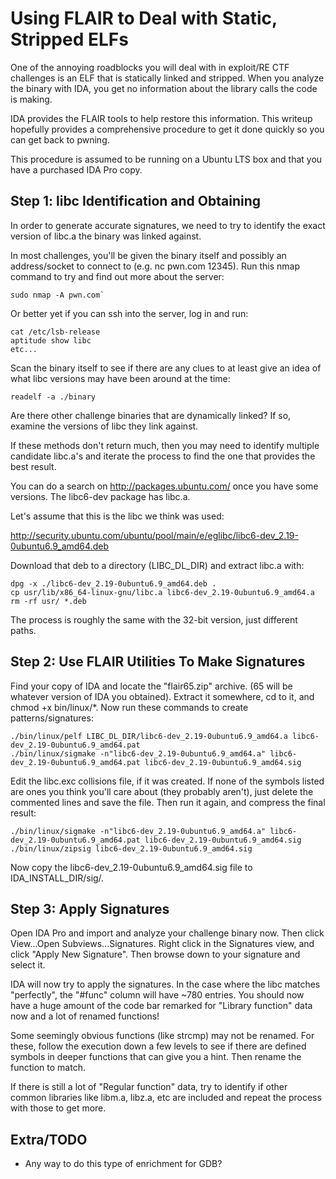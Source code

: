 # Using FLAIR to Deal with Static, Stripped ELFs

One of the annoying roadblocks you will deal with in exploit/RE CTF challenges
is an ELF that is statically linked and stripped.  When you analyze the binary
with IDA, you get no information about the library calls the code is making.

IDA provides the FLAIR tools to help restore this information. This writeup
hopefully provides a comprehensive procedure to get it done quickly so you can
get back to pwning.

This procedure is assumed to be running on a Ubuntu LTS box and that you have a purchased
IDA Pro copy.


## Step 1: libc Identification and Obtaining

In order to generate accurate signatures, we need to try to identify the exact version
of libc.a the binary was linked against. 

In most challenges, you'll be given the binary itself and possibly an
address/socket to connect to (e.g. nc pwn.com 12345). 
Run this nmap command to try and find out more about the server:

```
sudo nmap -A pwn.com`
```

Or better yet if you can ssh into the server, log in and run:

```
cat /etc/lsb-release
aptitude show libc
etc...
```

Scan the binary itself to see if there are any clues  to at least give an idea of
what libc versions may have been around at the time:

```
readelf -a ./binary
```

Are there other challenge binaries that are dynamically linked? If so, examine
the versions of libc they link against.

If these methods don't return much, then you may need to identify multiple
candidate libc.a's and iterate the process to find the one that provides the
best result.

You can do a search on http://packages.ubuntu.com/ once you have some versions.
The libc6-dev package has libc.a.

Let's assume that this is the libc we think was used:

http://security.ubuntu.com/ubuntu/pool/main/e/eglibc/libc6-dev_2.19-0ubuntu6.9_amd64.deb

Download that deb to a directory (LIBC_DL_DIR) and extract libc.a with:

```
dpg -x ./libc6-dev_2.19-0ubuntu6.9_amd64.deb .
cp usr/lib/x86_64-linux-gnu/libc.a libc6-dev_2.19-0ubuntu6.9_amd64.a
rm -rf usr/ *.deb
```

The process is roughly the same with the 32-bit version, just different paths.

## Step 2: Use FLAIR Utilities To Make Signatures

Find your copy of IDA and locate the "flair65.zip" archive. (65 will be whatever
version of IDA you obtained). Extract it somewhere, cd to it, and chmod +x
bin/linux/*. Now run these commands to create patterns/signatures:

```
./bin/linux/pelf LIBC_DL_DIR/libc6-dev_2.19-0ubuntu6.9_amd64.a libc6-dev_2.19-0ubuntu6.9_amd64.pat
./bin/linux/sigmake -n"libc6-dev_2.19-0ubuntu6.9_amd64.a" libc6-dev_2.19-0ubuntu6.9_amd64.pat libc6-dev_2.19-0ubuntu6.9_amd64.sig
```

Edit the libc.exc collisions file, if it was created. If none of the symbols listed are ones you
think you'll care about (they probably aren't), just delete the commented lines and save the file. Then
run it again, and compress the final result:

```
./bin/linux/sigmake -n"libc6-dev_2.19-0ubuntu6.9_amd64.a" libc6-dev_2.19-0ubuntu6.9_amd64.pat libc6-dev_2.19-0ubuntu6.9_amd64.sig
./bin/linux/zipsig libc6-dev_2.19-0ubuntu6.9_amd64.sig
```

Now copy the libc6-dev_2.19-0ubuntu6.9_amd64.sig file to IDA_INSTALL_DIR/sig/. 

## Step 3: Apply Signatures

Open IDA Pro and import and analyze your challenge binary now. Then click
View...Open Subviews...Signatures. Right click in the Signatures view, and click
"Apply New Signature".  Then browse down to your signature and select it. 

IDA will now try to apply the signatures. In the case where the libc matches
"perfectly", the "#func" column will have ~780 entries. You should now have a
huge amount of the code bar remarked for "Library function" data now and a lot
of renamed functions!

Some seemingly obvious functions (like strcmp) may not be renamed. For these,
follow the execution down a few levels to see if there are defined symbols in
deeper functions that can give you a hint. Then rename the function to match.

If there is still a lot of "Regular function" data, try to identify if other
common libraries like libm.a, libz.a, etc are included and repeat the process
with those to get more.

## Extra/TODO

* Any way to do this type of enrichment for GDB?

